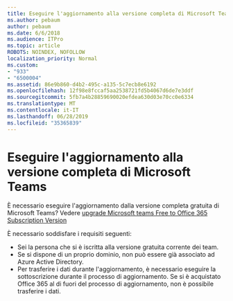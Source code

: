 ```yaml
---
title: Eseguire l'aggiornamento alla versione completa di Microsoft Teams
ms.author: pebaum
author: pebaum
ms.date: 6/6/2018
ms.audience: ITPro
ms.topic: article
ROBOTS: NOINDEX, NOFOLLOW
localization_priority: Normal
ms.custom:
- "933"
- "6500004"
ms.assetid: 86e9b860-d4b2-495c-a135-5c7ecb8e6192
ms.openlocfilehash: 12f98e8fccaf5aa2538721fd5b4067d6de7e3ddf
ms.sourcegitcommit: 5fb7a4b28859690020efdea630d03e70cc0e6334
ms.translationtype: MT
ms.contentlocale: it-IT
ms.lasthandoff: 06/28/2019
ms.locfileid: "35365839"
---
```

# <a name="upgrade-to-the-full-version-of-microsoft-teams"></a>Eseguire l'aggiornamento alla versione completa di Microsoft Teams

È necessario eseguire l'aggiornamento dalla versione completa gratuita di Microsoft Teams? Vedere [upgrade Microsoft teams Free to Office 365 Subscription Version](https://docs.microsoft.com/microsoftteams/upgrade-freemium)

È necessario soddisfare i requisiti seguenti:

- Sei la persona che si è iscritta alla versione gratuita corrente dei team.
- Se si dispone di un proprio dominio, non può essere già associato ad Azure Active Directory.
- Per trasferire i dati durante l'aggiornamento, è necessario eseguire la sottoscrizione durante il processo di aggiornamento. Se si è acquistato Office 365 al di fuori del processo di aggiornamento, non è possibile trasferire i dati.
